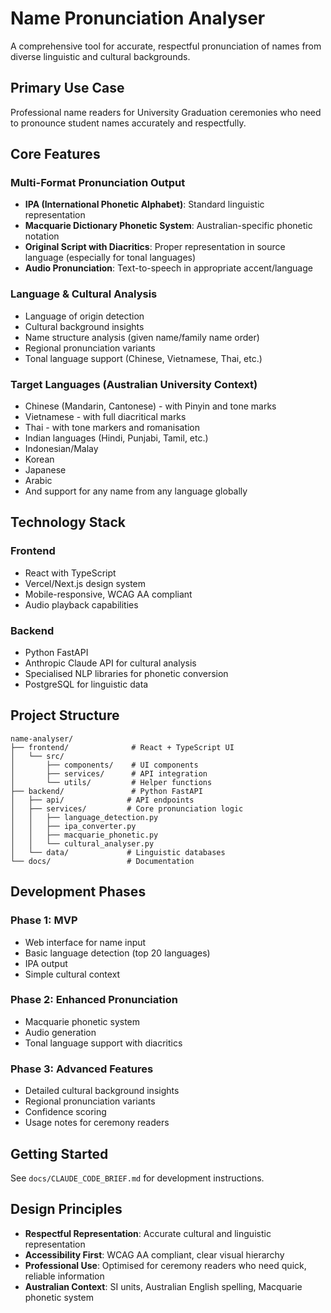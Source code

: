 # Name Pronunciation Analyser

A comprehensive tool for accurate, respectful pronunciation of names from diverse linguistic and cultural backgrounds.

## Primary Use Case
Professional name readers for University Graduation ceremonies who need to pronounce student names accurately and respectfully.

## Core Features

### Multi-Format Pronunciation Output
- **IPA (International Phonetic Alphabet)**: Standard linguistic representation
- **Macquarie Dictionary Phonetic System**: Australian-specific phonetic notation
- **Original Script with Diacritics**: Proper representation in source language (especially for tonal languages)
- **Audio Pronunciation**: Text-to-speech in appropriate accent/language

### Language & Cultural Analysis
- Language of origin detection
- Cultural background insights
- Name structure analysis (given name/family name order)
- Regional pronunciation variants
- Tonal language support (Chinese, Vietnamese, Thai, etc.)

### Target Languages (Australian University Context)
- Chinese (Mandarin, Cantonese) - with Pinyin and tone marks
- Vietnamese - with full diacritical marks
- Thai - with tone markers and romanisation
- Indian languages (Hindi, Punjabi, Tamil, etc.)
- Indonesian/Malay
- Korean
- Japanese
- Arabic
- And support for any name from any language globally

## Technology Stack

### Frontend
- React with TypeScript
- Vercel/Next.js design system
- Mobile-responsive, WCAG AA compliant
- Audio playback capabilities

### Backend
- Python FastAPI
- Anthropic Claude API for cultural analysis
- Specialised NLP libraries for phonetic conversion
- PostgreSQL for linguistic data

## Project Structure

```
name-analyser/
├── frontend/              # React + TypeScript UI
│   └── src/
│       ├── components/    # UI components
│       ├── services/      # API integration
│       └── utils/         # Helper functions
├── backend/               # Python FastAPI
│   ├── api/              # API endpoints
│   ├── services/         # Core pronunciation logic
│   │   ├── language_detection.py
│   │   ├── ipa_converter.py
│   │   ├── macquarie_phonetic.py
│   │   └── cultural_analyser.py
│   └── data/             # Linguistic databases
└── docs/                 # Documentation
```

## Development Phases

### Phase 1: MVP
- Web interface for name input
- Basic language detection (top 20 languages)
- IPA output
- Simple cultural context

### Phase 2: Enhanced Pronunciation
- Macquarie phonetic system
- Audio generation
- Tonal language support with diacritics

### Phase 3: Advanced Features
- Detailed cultural background insights
- Regional pronunciation variants
- Confidence scoring
- Usage notes for ceremony readers

## Getting Started

See `docs/CLAUDE_CODE_BRIEF.md` for development instructions.

## Design Principles

- **Respectful Representation**: Accurate cultural and linguistic representation
- **Accessibility First**: WCAG AA compliant, clear visual hierarchy
- **Professional Use**: Optimised for ceremony readers who need quick, reliable information
- **Australian Context**: SI units, Australian English spelling, Macquarie phonetic system
